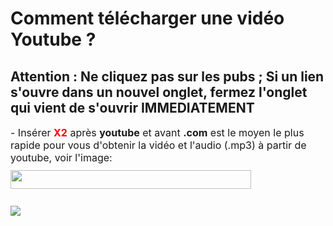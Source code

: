 # Comment télécharger une vidéo Youtube ?
## Attention : Ne cliquez pas sur les pubs ; Si un lien s'ouvre dans un nouvel onglet, fermez l'onglet qui vient de s'ouvrir IMMEDIATEMENT
<p helvetica="" neue="" style="box-sizing: border-box; margin: 0px 0px 10px; font-family: "><span style="box-sizing: border-box; font-size: 16px;">- Insérer <span style="color:#FF0000;"><strong>X2</strong></span> après <strong>youtube</strong> et avant <strong>.com</strong> est le moyen le plus rapide pour vous d'obtenir la vidéo et l'audio (.mp3) à partir de youtube, voir l'image:</span></p>
<p helvetica="" neue="" style="box-sizing: border-box; margin: 0px 0px 10px; font-family: "><img alt="" src="https://x2convert.pro/images/download-video-mp3-youtube-mobile.gif" style="box-sizing: border-box; border: 0px none; vertical-align: middle; max-width: 100%; width: 385px; height: 30px;"></p>
</div>
<div class="guide-area">&nbsp;</div>
<img src="https://user-images.githubusercontent.com/91375731/174274688-57d077bd-b4fa-4741-a890-b3b138f1b6c1.png">
